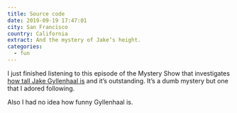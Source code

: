 ```yaml
---
title: Source code
date: 2019-09-19 17:47:01
city: San Francisco
country: California
extract: And the mystery of Jake’s height.
categories: 
  - fun
---
```


I just finished listening to this episode of the Mystery Show that investigates [how tall Jake Gyllenhaal is](https://gimletmedia.com/shows/mystery-show/o2hb96/case-5-source-code) and it’s outstanding. It’s a dumb mystery but one that I adored following.

Also I had no idea how funny Gyllenhaal is.
